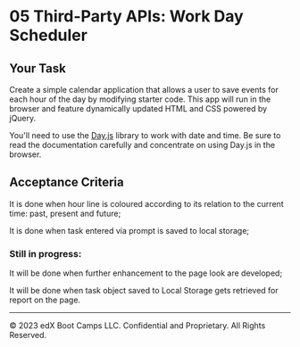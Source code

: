# 05 Third-Party APIs: Work Day Scheduler

## Your Task

Create a simple calendar application that allows a user to save events for each hour of the day by modifying starter code. This app will run in the browser and feature dynamically updated HTML and CSS powered by jQuery.

You'll need to use the [Day.js](https://day.js.org/en/) library to work with date and time. Be sure to read the documentation carefully and concentrate on using Day.js in the browser.



## Acceptance Criteria

It is done when hour line is coloured according to its relation to the current time: past, present and future;

It is done when task entered via prompt is saved to local storage;

### Still in progress:

It will be done when further enhancement to the page look are developed;

It will be done when task object saved to Local Storage gets retrieved for report on the page. 



- - -
© 2023 edX Boot Camps LLC. Confidential and Proprietary. All Rights Reserved.
